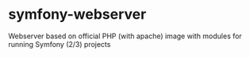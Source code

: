# symfony-webserver
Webserver based on official PHP (with apache) image with modules for running Symfony (2/3) projects
